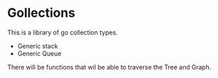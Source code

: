 # Gollections

This is a library of go collection types.

* Generic stack
* Generic Queue

There will be functions that wil be able to traverse the Tree and Graph.
